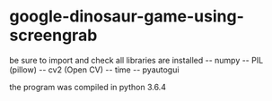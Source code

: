 # google-dinosaur-game-using-screengrab

be sure to import and check all libraries are installed
 -- numpy
 -- PIL (pillow)
 -- cv2 (Open CV)
 -- time
 -- pyautogui
 
 the program was compiled in python 3.6.4
